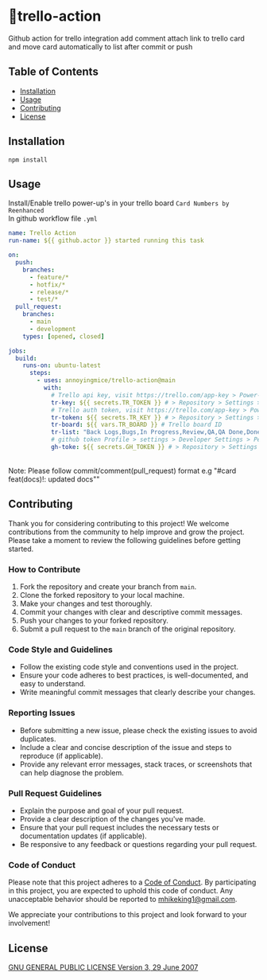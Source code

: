# :wine_glass:trello-action

Github action for trello integration add comment attach link to trello card
and move card automatically to list after commit or push

## Table of Contents
- [Installation](#installation)
- [Usage](#usage)
- [Contributing](#contributing)
- [License](#license)

## Installation

```npm
npm install
```

## Usage
Install/Enable trello power-up's in your trello board ```Card Numbers by Reenhanced```
<br/>
In github workflow file <code>.yml</code>
```yml
name: Trello Action
run-name: ${{ github.actor }} started running this task

on:
  push:
    branches:
      - feature/*
      - hotfix/*
      - release/*
      - test/*
  pull_request:
    branches:
      - main
      - development
    types: [opened, closed]

jobs:
  build:
    runs-on: ubuntu-latest
      steps:
        - uses: annoyingmice/trello-action@main
          with:
            # Trello api key, visit https://trello.com/app-key > Power-Up Admin Portal > Power-Ups and Integrations (New) > API Key > API Key (copy)
            tr-key: ${{ secrets.TR_TOKEN }} # > Repository > Settings > Secrets and variables > Actions
            # Trello auth token, visit https://trello.com/app-key > Power-Up Admin Portal > Power-Ups and Integrations (New) > API Key > API Key (copy) > Token
            tr-token: ${{ secrets.TR_KEY }} # > Repository > Settings > Secrets and variables > Actions
            tr-board: ${{ vars.TR_BOARD }} # Trello board ID
            tr-list: "Back Logs,Bugs,In Progress,Review,QA,QA Done,Done" # e.g
            # github token Profile > settings > Developer Settings > Personal access tokens
            gh-toke: ${{ secrets.GH_TOKEN }} # > Repository > Settings > Secrets and variables > Actions
```
<br/>
Note: Please follow commit/comment(pull_request) format e.g "#card feat(docs)!: updated docs""

## Contributing

Thank you for considering contributing to this project! We welcome contributions from the community to help improve and grow the project. Please take a moment to review the following guidelines before getting started.

### How to Contribute

1. Fork the repository and create your branch from `main`.
2. Clone the forked repository to your local machine.
3. Make your changes and test thoroughly.
4. Commit your changes with clear and descriptive commit messages.
5. Push your changes to your forked repository.
6. Submit a pull request to the `main` branch of the original repository.

### Code Style and Guidelines

- Follow the existing code style and conventions used in the project.
- Ensure your code adheres to best practices, is well-documented, and easy to understand.
- Write meaningful commit messages that clearly describe your changes.

### Reporting Issues

- Before submitting a new issue, please check the existing issues to avoid duplicates.
- Include a clear and concise description of the issue and steps to reproduce (if applicable).
- Provide any relevant error messages, stack traces, or screenshots that can help diagnose the problem.

### Pull Request Guidelines

- Explain the purpose and goal of your pull request.
- Provide a clear description of the changes you've made.
- Ensure that your pull request includes the necessary tests or documentation updates (if applicable).
- Be responsive to any feedback or questions regarding your pull request.

### Code of Conduct

Please note that this project adheres to a [Code of Conduct](link-to-code-of-conduct.md). By participating in this project, you are expected to uphold this code of conduct. Any unacceptable behavior should be reported to mhikeking1@gmail.com.

We appreciate your contributions to this project and look forward to your involvement!

## License

[GNU GENERAL PUBLIC LICENSE Version 3, 29 June 2007](https://www.gnu.org/licenses/gpl-3.0.en.html)